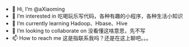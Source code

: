 - 👋 Hi, I’m @aXiaoming
- 👀 I’m interested in 吃喝玩乐写代码，各种有趣的小程序，各种生活小知识
- 🌱 I’m currently learning Hadoop、Hbase、Hive
- 💞️ I’m looking to collaborate on 没看懂这啥意思，先不写
- 📫 How to reach me 这是指联系我吗？还是在这上聊吧。。。

<!---
aXiaoming/aXiaoming is a ✨ special ✨ repository because its `README.md` (this file) appears on your GitHub profile.
You can click the Preview link to take a look at your changes.
--->
